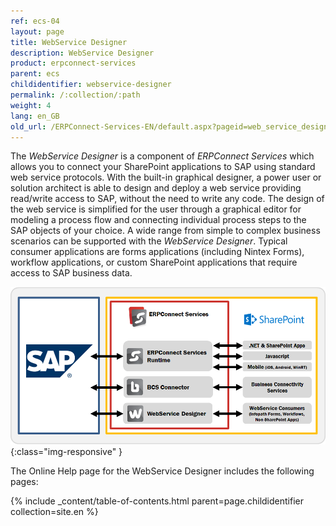```yaml
---
ref: ecs-04
layout: page
title: WebService Designer
description: WebService Designer
product: erpconnect-services
parent: ecs
childidentifier: webservice-designer
permalink: /:collection/:path
weight: 4
lang: en_GB
old_url: /ERPConnect-Services-EN/default.aspx?pageid=web_service_designer
---
```



The *WebService Designer* is a component of *ERPConnect Services* which allows you to connect your SharePoint applications to SAP using standard web service protocols. 
With the built-in graphical designer, a power user or solution architect is able to design and deploy a web service providing read/write access to SAP, without the need to write any code. 
The design of the web service is simplified for the user through a graphical editor for modeling a process flow and connecting individual process steps to the SAP objects of your choice.
A wide range from simple to complex business scenarios can be supported with the *WebService Designer*. Typical consumer applications are forms applications (including Nintex Forms), workflow applications, or custom SharePoint applications that require access to SAP business data.   

![ECS-Architecture](/img/content/ECS-Architecture.png){:class="img-responsive" }

The Online Help page for the WebService Designer includes the following pages:

{% include _content/table-of-contents.html parent=page.childidentifier collection=site.en %}